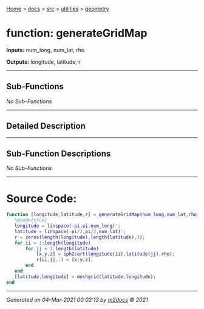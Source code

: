 [Home](../../../index.md) > [docs](../../../docs_index.md) > [src](../../src_index.md) > [utilities](../utilities_index.md) > [geometry](geometry_index.md)  


# function: generateGridMap



**Inputs:** num_long, num_lat, rho

**Outputs:** longitude, latitude, r

 ***

## Sub-Functions

*No Sub-Functions*

 ***

## Detailed Description



 ***

## Sub-Function Descriptions

*No Sub-Functions*

 
 *** 

# Source Code:

 ```matlab 
 function [longitude,latitude,r] = generateGridMap(num_long,num_lat,rho)
    %@code{true}
    longitude = linspace(-pi,pi,num_long)';
    latitude = linspace(-pi/2,pi/2,num_lat)';
    r = zeros(length(longitude),length(latitude),3);
    for ii = 1:length(longitude)
        for jj = 1:length(latitude)
            [x,y,z] = sph2cart(longitude(ii),latitude(jj),rho);
            r(ii,jj,:) = [x;y;z];
        end
    end
    [latitude,longitude] = meshgrid(latitude,longitude);
end 
``` 
 
***

*Generated on 04-Mar-2021 00:02:13 by [m2docs](https://github.com/crgnam-research/m2docs) © 2021*
